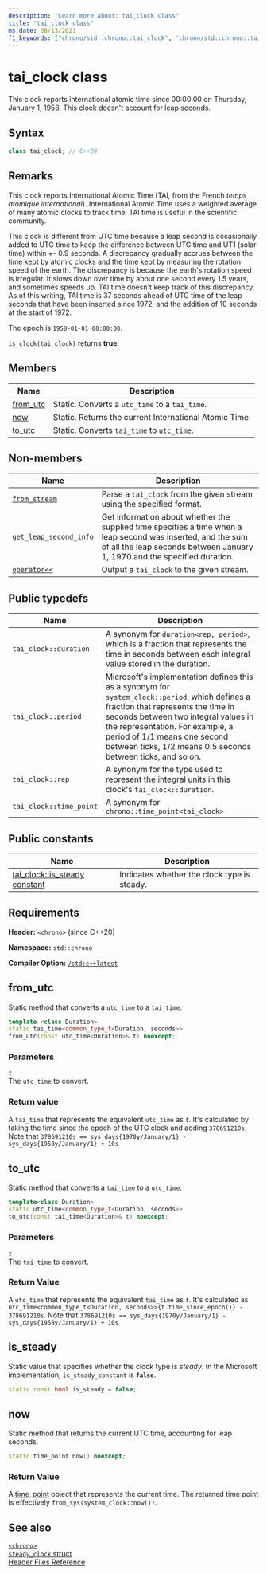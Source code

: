 ```yaml
---
description: "Learn more about: tai_clock class"
title: "tai_clock class"
ms.date: 08/13/2021
f1_keywords: ["chrono/std::chrono::tai_clock", "chrono/std::chrono::tai_clock::from_stream", "chrono/std::chrono::tai_clock::now", "chrono/std::chrono::tai_clock::to_sys", "chrono/std::chrono::tai_clock::from_sys", "chrono/std::chrono::tai_clock::is_steady Constant"]
---
```


# tai_clock class

This clock reports international atomic time since 00:00:00 on Thursday, January 1, 1958. This clock doesn't account for leap seconds.

## Syntax

```cpp
class tai_clock; // C++20
```

## Remarks

This clock reports International Atomic Time (TAI, from the French *temps atomique international*). International Atomic Time uses a weighted average of many atomic clocks to track time. TAI time is useful in the scientific community.

This clock is different from UTC time because a leap second is occasionally added to UTC time to keep the difference between UTC time and UT1 (solar time) within +- 0.9 seconds. A discrepancy gradually accrues between the time kept by atomic clocks and the time kept by measuring the rotation speed of the earth. The discrepancy is because the earth's rotation speed is irregular. It slows down over time by about one second every 1.5 years, and sometimes speeds up. TAI time doesn't keep track of this discrepancy. As of this writing, TAI time is 37 seconds ahead of UTC time of the leap seconds that have been inserted since 1972, and the addition of 10 seconds at the start of 1972.

The epoch is `1958-01-01 00:00:00`.

`is_clock(tai_clock)` returns **true**.

## Members

|Name|Description|
|----------|-----------------|
|[from_utc](#from_utc)| Static. Converts a `utc_time` to a `tai_time`.|
|[now](#now)| Static. Returns the current International Atomic Time. |
|[to_utc](#to_utc)| Static. Converts `tai_time` to `utc_time`.|

## Non-members

| Name | Description |
|--|--|
| [`from_stream`](chrono-functions.md#std-chrono-from-stream) | Parse a `tai_clock` from the given stream using the specified format. |
| [`get_leap_second_info`](chrono-functions.md#std-chrono-get-leap-second-info) | Get information about whether the supplied time specifies a time when a leap second was inserted, and the sum of all the leap seconds between January 1, 1970 and the specified duration. |
| [`operator<<`](chrono-operators.md#op_left_shift) | Output a `tai_clock` to the given stream. |

## Public typedefs

|Name|Description|
|----------|-----------------|
|`tai_clock::duration`|A synonym for `duration<rep, period>`, which is a fraction that represents the time in seconds between each integral value stored in the duration.|
|`tai_clock::period`| Microsoft's implementation defines this as a synonym for `system_clock::period`, which defines a fraction that represents the time in seconds between two integral values in the representation. For example, a period of 1/1 means one second between ticks, 1/2 means 0.5 seconds between ticks, and so on. |
|`tai_clock::rep`|A synonym for the type used to represent the integral units in this clock's `tai_clock::duration`. |
|`tai_clock::time_point`|A synonym for `chrono::time_point<tai_clock>`|

## Public constants

|Name|Description|
|----------|-----------------|
|[tai_clock::is_steady constant](#is_steady_constant)|Indicates whether the clock type is steady.|

## Requirements

**Header:** `<chrono>` (since C++20)

**Namespace:** `std::chrono`

**Compiler Option:** [`/std:c++latest`](../build/reference/std-specify-language-standard-version.md)

## <a name="from_utc"></a> from_utc

Static method that converts a `utc_time` to a `tai_time`.

```cpp
template <class Duration>
static tai_time<common_type_t<Duration, seconds>>
from_utc(const utc_time<Duration>& t) noexcept;
```

### Parameters

*`t`*\
The `utc_time` to convert.

### Return value

A `tai_time` that represents the equivalent `utc_time` as *`t`*. It's calculated by taking the time since the epoch of the UTC clock and adding `378691210s`. Note that `378691210s == sys_days{1970y/January/1} - sys_days{1958y/January/1} + 10s`

## <a name="to_utc"></a> to_utc

Static method that converts a `tai_time` to a `utc_time`.

```cpp
template<class Duration>
static utc_time<common_type_t<Duration, seconds>>
to_utc(const tai_time<Duration>& t) noexcept;
```

### Parameters

*`t`*\
The `tai_time` to convert.

### Return Value

A `utc_time` that represents the equivalent `tai_time` as *`t`*. It's calculated as `utc_time<common_type_t<Duration, seconds>>{t.time_since_epoch()} - 378691210s`. Note that `378691210s == sys_days{1970y/January/1} - sys_days{1958y/January/1} + 10s`

## <a name="is_steady_constant"></a> is_steady

Static value that specifies whether the clock type is *steady*. In the Microsoft implementation, `is_steady_constant` is **`false`**.

```cpp
static const bool is_steady = false;
```

## <a name="now"></a> now

Static method that returns the current UTC time, accounting for leap seconds.

```cpp
static time_point now() noexcept;
```

### Return Value

A [time_point](../standard-library/time-point-class.md) object that represents the current time. The returned time point is effectively `from_sys(system_clock::now())`.

## See also

[`<chrono>`](../standard-library/chrono.md)\
[`steady_clock` struct](../standard-library/steady-clock-struct.md)\
[Header Files Reference](../standard-library/cpp-standard-library-header-files.md)